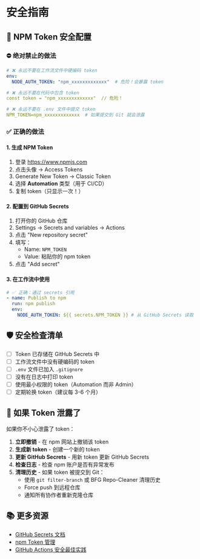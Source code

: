 # 安全指南

## 🔐 NPM Token 安全配置

### ⛔ 绝对禁止的做法

```yaml
# ❌ 永远不要在工作流文件中硬编码 token
env:
  NODE_AUTH_TOKEN: "npm_xxxxxxxxxxxxx"  # 危险！会暴露 token

# ❌ 永远不要在代码中包含 token
const token = "npm_xxxxxxxxxxxxx"  // 危险！

# ❌ 永远不要在 .env 文件中提交 token
NPM_TOKEN=npm_xxxxxxxxxxxxx  # 如果提交到 Git 就会泄露
```

### ✅ 正确的做法

#### 1. 生成 NPM Token

1. 登录 <https://www.npmjs.com>
2. 点击头像 → Access Tokens
3. Generate New Token → Classic Token
4. 选择 **Automation** 类型（用于 CI/CD）
5. 复制 token（只显示一次！）

#### 2. 配置到 GitHub Secrets

1. 打开你的 GitHub 仓库
2. Settings → Secrets and variables → Actions
3. 点击 "New repository secret"
4. 填写：
   - Name: `NPM_TOKEN`
   - Value: 粘贴你的 npm token
5. 点击 "Add secret"

#### 3. 在工作流中使用

```yaml
# ✅ 正确：通过 secrets 引用
- name: Publish to npm
  run: npm publish
  env:
    NODE_AUTH_TOKEN: ${{ secrets.NPM_TOKEN }} # 从 GitHub Secrets 读取
```

## 🛡️ 安全检查清单

- [ ] Token 已存储在 GitHub Secrets 中
- [ ] 工作流文件中没有硬编码的 token
- [ ] `.env` 文件已加入 `.gitignore`
- [ ] 没有在日志中打印 token
- [ ] 使用最小权限的 token（Automation 而非 Admin）
- [ ] 定期轮换 token（建议每 3-6 个月）

## 🚨 如果 Token 泄露了

如果你不小心泄露了 token：

1. **立即撤销** - 在 npm 网站上撤销该 token
2. **生成新 token** - 创建一个新的 token
3. **更新 GitHub Secrets** - 用新 token 更新 GitHub Secrets
4. **检查日志** - 检查 npm 账户是否有异常发布
5. **清理历史** - 如果 token 被提交到 Git：
   - 使用 `git filter-branch` 或 BFG Repo-Cleaner 清理历史
   - Force push 到远程仓库
   - 通知所有协作者重新克隆仓库

## 📚 更多资源

- [GitHub Secrets 文档](https://docs.github.com/en/actions/security-guides/encrypted-secrets)
- [npm Token 管理](https://docs.npmjs.com/creating-and-viewing-access-tokens)
- [GitHub Actions 安全最佳实践](https://docs.github.com/en/actions/security-guides/security-hardening-for-github-actions)
